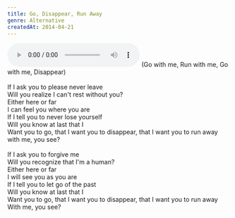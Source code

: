 ```yaml
---
title: Go, Disappear, Run Away
genre: Alternative
createdAt: 2014-04-21
---
```

<audio controls class="mb-6">
  <source src="/songs/Go, Disappear, Run Away.mp3" type="audio/mpeg">
</audio>
(Go with me, Run with me, Go with me, Disappear)<br>
<br>
 If I ask you to please never leave<br>
Will you realize I can't rest without you?<br>
Either here or far<br>
I can feel you where you are<br>
If I tell you to never lose yourself<br>
Will you know at last that I<br>
Want you to go, that I want you to disappear, that I want you to run away<br>
with me, you see?<br>
<br>
If I ask you to forgive me<br>
Will you recognize that I'm a human?<br>
Either here or far<br>
I will see you as you are<br>
If I tell you to let go of the past<br>
Will you know at last that I<br>
Want you to go, that I want you to disappear, that I want you to run away<br>
With me, you see?
